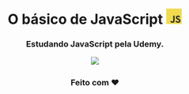 <h1 align="center">O básico de JavaScript  <a href="https://developer.mozilla.org/en-US/docs/Web/JavaScript" target="_blank" rel="noreferrer"><img src="https://raw.githubusercontent.com/devicons/devicon/master/icons/javascript/javascript-original.svg" alt="javascript" height="32"/></a></h1>
<div>
<h3 align="center">Estudando JavaScript pela Udemy.</h3> 

<p align="center"><a href="https://www.udemy.com/course/javascript-tutorial-for-beginners-w/"><img src="https://img.shields.io/badge/Udemy-EC5252?style=for-the-badge&logo=Udemy&logoColor=white"></a></p>

<h3 align="center">Feito com ❤️ </h3>

<!--
<h3 align="center"><a href="https://www.udemy.com/course/javascript-tutorial-for-beginners-w/"> 👉 Link do curso</a></h3>
-->


